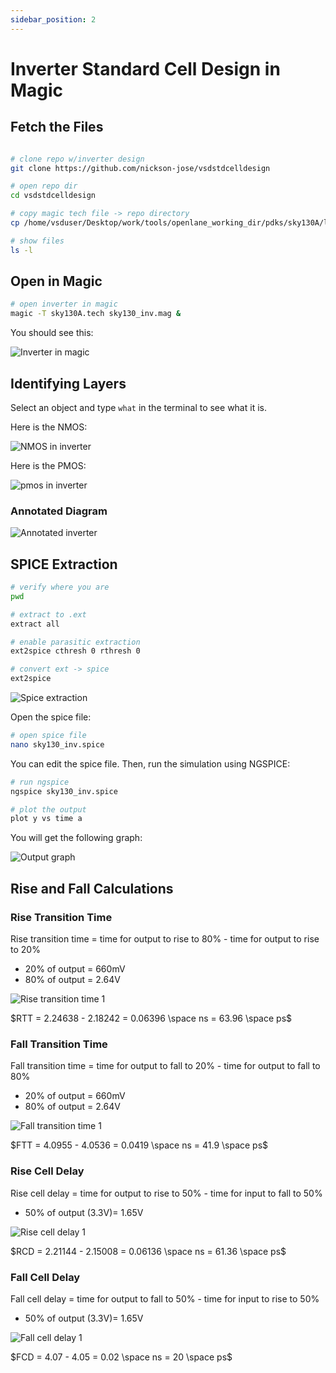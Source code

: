 ```yaml
---
sidebar_position: 2
---
```


# Inverter Standard Cell Design in Magic

## Fetch the Files

```bash showLineNumbers title="vsduser@vsdsquadron: ~/Desktop/work/tools/openlane_working_dir/openlane"

# clone repo w/inverter design
git clone https://github.com/nickson-jose/vsdstdcelldesign

# open repo dir
cd vsdstdcelldesign

# copy magic tech file -> repo directory
cp /home/vsduser/Desktop/work/tools/openlane_working_dir/pdks/sky130A/libs.tech/magic/sky130A.tech .

# show files
ls -l
```

## Open in Magic

```bash showLineNumbers title="vsduser@vsdsquadron: ~/Desktop/work/tools/openlane_working_dir/openlane"
# open inverter in magic
magic -T sky130A.tech sky130_inv.mag &
```

You should see this:

![Inverter in magic](./CMOS-NGSPICE-Images/inverter-magic.png)

## Identifying Layers

Select an object and type `what` in the terminal to see what it is.

Here is the NMOS:

![NMOS in inverter](./Inverter-Magic-Images/nmos.png)

Here is the PMOS:

![pmos in inverter](./Inverter-Magic-Images/pmos.png)

### Annotated Diagram

![Annotated inverter](./Inverter-Magic-Images/inverter-annotated.png)

## SPICE Extraction

```bash showLineNumbers title="tkcon 2.3 Main"
# verify where you are
pwd

# extract to .ext
extract all

# enable parasitic extraction
ext2spice cthresh 0 rthresh 0

# convert ext -> spice
ext2spice
```

![Spice extraction](./Inverter-Magic-Images/extract.png)

Open the spice file:

```bash showLineNumbers title="vsduser@vsdsquadron: ~/Desktop/work/tools/openlane_working_dir/openlane/vsdstdcelldesign"
# open spice file
nano sky130_inv.spice
```

You can edit the spice file. Then, run the simulation using NGSPICE:

```bash showLineNumbers title="vsduser@vsdsquadron: ~/Desktop/work/tools/openlane_working_dir/openlane/vsdstdcelldesign"
# run ngspice
ngspice sky130_inv.spice

# plot the output
plot y vs time a
```

You will get the following graph:

![Output graph](./Inverter-Magic-Images/graph.png)

## Rise and Fall Calculations

### Rise Transition Time

Rise transition time = time for output to rise to 80% - time for output to rise to 20%

- 20% of output = 660mV
- 80% of output = 2.64V

![Rise transition time 1](./Inverter-Magic-Images/calc-1.png)

$RTT = 2.24638 - 2.18242 = 0.06396 \space ns = 63.96 \space ps$

### Fall Transition Time

Fall transition time = time for output to fall to 20% - time for output to fall to 80%

- 20% of output = 660mV
- 80% of output = 2.64V

![Fall transition time 1](./Inverter-Magic-Images/calc-2.png)

$FTT = 4.0955 - 4.0536 = 0.0419 \space ns = 41.9 \space ps$

### Rise Cell Delay

Rise cell delay = time for output to rise to 50% - time for input to fall to 50%

- 50% of output (3.3V)= 1.65V

![Rise cell delay 1](./Inverter-Magic-Images/calc-3.png)

$RCD = 2.21144 - 2.15008 = 0.06136 \space ns = 61.36 \space ps$

### Fall Cell Delay

Fall cell delay = time for output to fall to 50% - time for input to rise to 50%

- 50% of output (3.3V)= 1.65V

![Fall cell delay 1](./Inverter-Magic-Images/calc-4.png)

$FCD = 4.07 - 4.05 = 0.02 \space ns = 20 \space ps$

